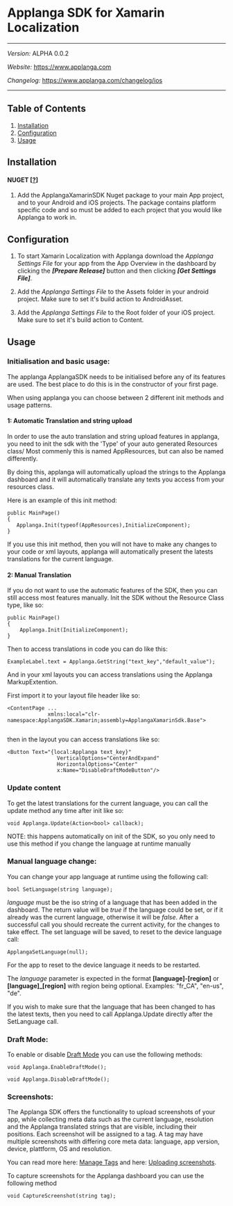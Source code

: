# Applanga SDK for Xamarin Localization
***
*Version:* ALPHA 0.0.2

*Website:* <https://www.applanga.com> 

*Changelog:* <https://www.applanga.com/changelog/ios>
***


## Table of Contents

  1. [Installation](#installation)
  2. [Configuration](#configuration)
  3. [Usage](#usage)



## Installation
#### NUGET [[?](https://www.nuget.org/)]

1. Add the ApplangaXamarinSDK Nuget package to your main App project, and to your Android and iOS projects. The package contains platform specific code and so must be added to each project that you would like Applanga to work in.

 
## Configuration
1. To start Xamarin Localization with Applanga download the *Applanga Settings File* for your app from the App Overview in the dashboard by clicking the ***[Prepare Release]*** button and then clicking ***[Get Settings File]***.
 
2. Add the *Applanga Settings File* to the Assets folder in your android project. Make sure to set it's build action to AndroidAsset.
 
3. Add the *Applanga Settings File* to the Root folder of your iOS project. Make sure to set it's build action to Content.

## Usage

### Initialisation and basic usage:

The applanga ApplangaSDK needs to be initialised before any of its features are used. The best place to do this is in the constructor of your first page.

When using applanga you can choose between 2 different init methods and usage patterns.

#### 1: Automatic Translation and string upload

In order to use the auto translation and string upload features in applanga, you need to init the sdk with the 'Type' of your auto generated Resources class/ Most commenly this is named AppResources, but can also be named differently.

By doing this, applanga will automatically upload the strings to the Applanga dashboard and it will automatically translate any texts you access from your resources class.

Here is an example of this init method:

```
public MainPage()
{
   Applanga.Init(typeof(AppResources),InitializeComponent);
}
```
If you use this init method, then you will not have to make any changes to your code or xml layouts, applanga will automatically present the latests translations for the current language.

#### 2: Manual Translation

If you do not want to use the automatic features of the SDK, then you can still access most features manually. Init the SDK without the Resource Class type, like so:

```
public MainPage()
{
    Applanga.Init(InitializeComponent);
}
```
Then to access translations in code you can do like this:

```
ExampleLabel.text = Applanga.GetString("text_key","default_value");
```
And in your xml layouts you can access translations using the Applanga MarkupExtention.

First import it to your layout file header like so:

```
<ContentPage ... 
             xmlns:local="clr-namespace:ApplangaSDK.Xamarin;assembly=ApplangaXamarinSdk.Base">
             
```
then in the layout you can access translations like so:

```
<Button Text="{local:Applanga text_key}"
                VerticalOptions="CenterAndExpand"
                HorizontalOptions="Center"
                x:Name="DisableDraftModeButton"/>

```

### Update content
To get the latest translations for the current language, you can call the update method any time after init like so:

```
void Applanga.Update(Action<bool> callback);

```
NOTE: this happens automatically on init of the SDK, so you only need to use this method if you change the language at runtime manually

### Manual language change:

You can change your app language at runtime using the following call:

```
bool SetLanguage(string language);
```
  *language* must be the iso string of a language that has been added in     the dashboard.
      The return value will be *true* if the language could be set, or if it already was the     current language, otherwise it will be *false*. After a successful call you should      recreate the current activity, for the changes to take effect.
      The set language will be saved, to reset to the     device language call:

```
ApplangaSetLanguage(null);
```

For the app to reset to the device language it needs to be restarted.

The *language* parameter is expected in the format **[language]-[region]** or     **[language]_[region]** with region being optional. Examples: "fr_CA", "en-us", "de".

If you wish to make sure that the language that has been changed to has the latest texts, then you need to call Applanga.Update directly after the SetLanguage call.

### Draft Mode:

To enable or disable [Draft Mode](https://www.applanga.com/docs/translation-management-dashboard/draft_on-device-testing) you can use the following methods: 

```
void Applanga.EnableDraftMode();

void Applanga.DisableDraftMode();

```

### Screenshots:


The Applanga SDK offers the functionality to upload screenshots of your app, while collecting meta data such as the current language, resolution and the Applanga translated strings that are visible,     including their positions.
     Each screenshot will be assigned to a tag. A tag may have multiple screenshots with differing core meta data: language, app version, device, plattform, OS and resolution.

You can read more here: [Manage Tags](https://applanga.com/docs#manage_tags) and here: [Uploading screenshots](https://applanga.com/docs#uploading_screenshots).

To capture screenshots for the Applanga dashboard you can use the following method

```
void CaptureScreenshot(string tag);
```
